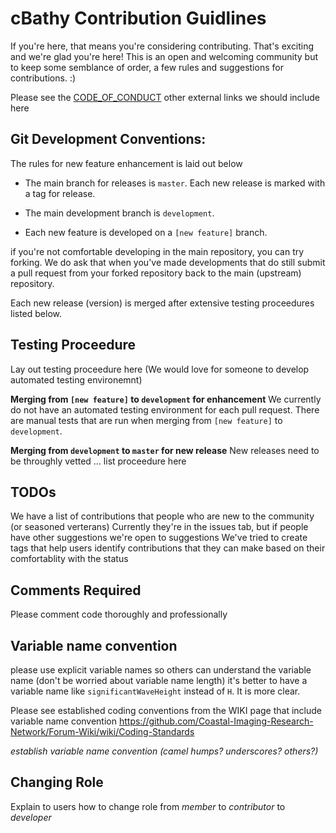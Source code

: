 cBathy Contribution Guidlines
=============================

If you're here, that means you're considering contributing. 
That's exciting and we're glad you're here!  This is an open and welcoming community but to keep some semblance of order, 
a few rules and suggestions for contributions.  :) 

Please see the [CODE_OF_CONDUCT](../CODE_OF_CONDUCT) 
other external links we should include here

Git Development Conventions:
----------------------------
The rules for new feature enhancement is laid out below 

- The main branch for releases is `master`.  Each new release is marked with a tag for release.

- The main development branch is `development`.  

- Each new feature is developed on a `[new feature]` branch. 

if you're not comfortable developing in the main repository, you can try forking.  We do ask that when you've made developments
that do still submit a pull request from your forked repository back to the main (upstream) repository. 

Each new release (version) is merged after extensive testing proceedures listed below.  


Testing Proceedure 
------------------
Lay out testing proceedure here 
(We would love for someone to develop automated testing environemnt)

**Merging from `[new feature]` to `development` for enhancement** 
We currently do not have an automated testing environment for each pull request.  There are manual tests that are run when
merging from `[new feature]` to `development`.  

**Merging from `development` to `master` for new release** 
New releases need to be throughly vetted ... list proceedure here

TODOs 
-----
We have a list of contributions that people who are new to the community (or seasoned verterans) 
Currently they're in the issues tab, but if people have other suggestions we're open to suggestions 
We've tried to create tags that help users identify contributions that they can make based on their comfortablity with the status

Comments Required
-----------------
Please comment code thoroughly and professionally

Variable name convention
------------------------
please use explicit variable names so others can understand the variable name (don't be worried about variable name length)
it's better to have a variable name like `significantWaveHeight` instead of `H`.  It is more clear. 

Please see established coding conventions from the WIKI page that include variable name convention
https://github.com/Coastal-Imaging-Research-Network/Forum-Wiki/wiki/Coding-Standards

_establish variable name convention (camel humps? underscores? others?)_

Changing Role
-------------
Explain to users how to change role from _member_ to _contributor_ to _developer_



